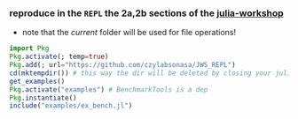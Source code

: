 ### reproduce in the `REPL` the 2a,2b sections of the [julia-workshop](https://crsl4.github.io/julia-workshop/)
  - note that the *current* folder will be used for file operations!

```julia
import Pkg
Pkg.activate(; temp=true)
Pkg.add(; url="https://github.com/czylabsonasa/JWS_REPL")
cd(mktempdir()) # this way the dir will be deleted by closing your julia session
get_examples()
Pkg.activate("examples") # BenchmarkTools is a dep
Pkg.instantiate()
include("examples/ex_bench.jl")
```
